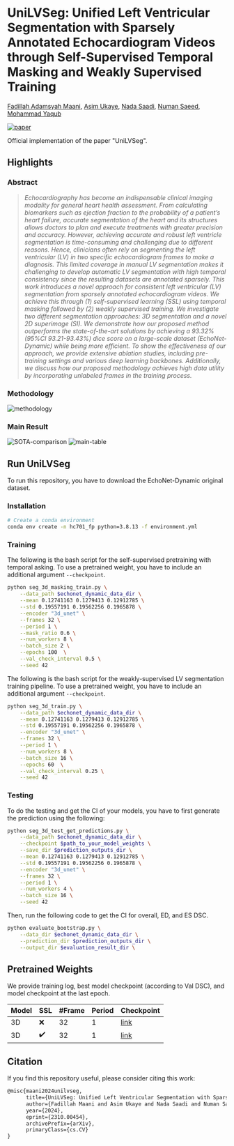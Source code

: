 # UniLVSeg: Unified Left Ventricular Segmentation with Sparsely Annotated Echocardiogram Videos through Self-Supervised Temporal Masking and Weakly Supervised Training

[Fadillah Adamsyah Maani](https://scholar.google.com/citations?user=W-4975wAAAAJ&hl=en), [Asim Ukaye](https://www.linkedin.com/in/asim-ukaye-2070a73a/), [Nada Saadi](https://www.linkedin.com/in/nada-saadi-440632179/), [Numan Saeed](https://scholar.google.ae/citations?user=VMPEU20AAAAJ&hl=en), [Mohammad Yaqub](https://scholar.google.co.uk/citations?user=9dfn5GkAAAAJ&hl=en)

[![paper](https://img.shields.io/badge/arXiv-Paper-<COLOR>.svg)](https://arxiv.org/abs/2310.00454)

Official implementation of the paper "UniLVSeg".

## Highlights
### Abstract
> *Echocardiography has become an indispensable clinical imaging modality for general heart health assessment. From calculating biomarkers such as ejection fraction to the probability of a patient’s heart failure, accurate segmentation of the heart and its structures allows doctors to plan and execute treatments with greater precision and accuracy. However, achieving accurate and robust left ventricle segmentation is time-consuming and challenging due to different reasons. Hence, clinicians often rely on segmenting the left ventricular (LV) in two specific echocardiogram frames to make a diagnosis. This limited coverage in manual LV segmentation makes it challenging to develop automatic LV segmentation with high temporal consistency since the resulting datasets are annotated sparsely. This work introduces a novel approach for consistent left ventricular (LV) segmentation from sparsely annotated echocardiogram videos. We achieve this through (1) self-supervised learning (SSL) using temporal masking followed by (2) weakly supervised training. We investigate two different segmentation approaches: 3D segmentation and a novel 2D superimage (SI). We demonstrate how our proposed method outperforms the state-of-the-art solutions by achieving a 93.32% (95%CI 93.21-93.43%) dice score on a large-scale dataset (EchoNet-Dynamic) while being more efficient. To show the effectiveness of our approach, we provide extensive ablation studies, including pre-training settings and various deep learning backbones. Additionally, we discuss how our proposed methodology achieves high data utility by incorporating unlabeled frames in the training process.*
>

### Methodology
![methodology](https://github.com/fadamsyah/UniLVSeg/blob/main/assets/img_General_Architecture.png)

### Main Result
![SOTA-comparison](https://github.com/fadamsyah/UniLVSeg/blob/main/assets/img_SOTA_comparisons.png)
![main-table](https://github.com/fadamsyah/UniLVSeg/blob/main/assets/main_table.png)

## Run UniLVSeg

To run this repository, you have to download the EchoNet-Dynamic original dataset.

### Installation
```bash
# Create a conda environment
conda env create -n hc701_fp python=3.8.13 -f environment.yml
```

### Training

The following is the bash script for the self-supervised pretraining with temporal asking. To use a pretrained weight, you have to include an additional argument `--checkpoint`.
```bash
python seg_3d_masking_train.py \
    --data_path $echonet_dynamic_data_dir \
    --mean 0.12741163 0.1279413 0.12912785 \
    --std 0.19557191 0.19562256 0.1965878 \
    --encoder "3d_unet" \
    --frames 32 \
    --period 1 \
    --mask_ratio 0.6 \
    --num_workers 8 \
    --batch_size 2 \
    --epochs 100  \
    --val_check_interval 0.5 \
    --seed 42
```

The following is the bash script for the weakly-supervised LV segmentation training pipeline. To use a pretrained weight, you have to include an additional argument `--checkpoint`.
```bash
python seg_3d_train.py \
    --data_path $echonet_dynamic_data_dir \
    --mean 0.12741163 0.1279413 0.12912785 \
    --std 0.19557191 0.19562256 0.1965878 \
    --encoder "3d_unet" \
    --frames 32 \
    --period 1 \
    --num_workers 8 \
    --batch_size 16 \
    --epochs 60  \
    --val_check_interval 0.25 \
    --seed 42
```

### Testing

To do the testing and get the CI of your models, you have to first generate the prediction using the following:
```bash
python seg_3d_test_get_predictions.py \
    --data_path $echonet_dynamic_data_dir \
    --checkpoint $path_to_your_model_weights \
    --save_dir $prediction_outputs_dir \
    --mean 0.12741163 0.1279413 0.12912785 \
    --std 0.19557191 0.19562256 0.1965878 \
    --encoder "3d_unet" \
    --frames 32 \
    --period 1 \
    --num_workers 4 \
    --batch_size 16 \
    --seed 42
```

Then, run the following code to get the CI for overall, ED, and ES DSC.
```bash
python evaluate_bootstrap.py \
    --data_dir $echonet_dynamic_data_dir \
    --prediction_dir $prediction_outputs_dir \
    --output_dir $evaluation_result_dir \
```

## Pretrained Weights

We provide training log, best model checkpoint (according to Val DSC), and model checkpoint at the last epoch.

| Model      | SSL      | #Frame | Period | Checkpoint       |
|------------|----------|----------|--------|---------------|
| 3D | ❌ | 32       | 1     | [link](https://drive.google.com/drive/folders/1-NXFFJEX4ieIm8TxPPz5YiFEmglb599N?usp=sharing) |
| 3D | ✔️ | 32       | 1     | [link](https://drive.google.com/drive/folders/1yLD1iqFk0qLb1YWtqVrnYw_23RpYxV0W?usp=sharing) |

## Citation
If you find this repository useful, please consider citing this work:
```latex
@misc{maani2024unilvseg,
      title={UniLVSeg: Unified Left Ventricular Segmentation with Sparsely Annotated Echocardiogram Videos through Self-Supervised Temporal Masking and Weakly Supervised Training}, 
      author={Fadillah Maani and Asim Ukaye and Nada Saadi and Numan Saeed and Mohammad Yaqub},
      year={2024},
      eprint={2310.00454},
      archivePrefix={arXiv},
      primaryClass={cs.CV}
}
```